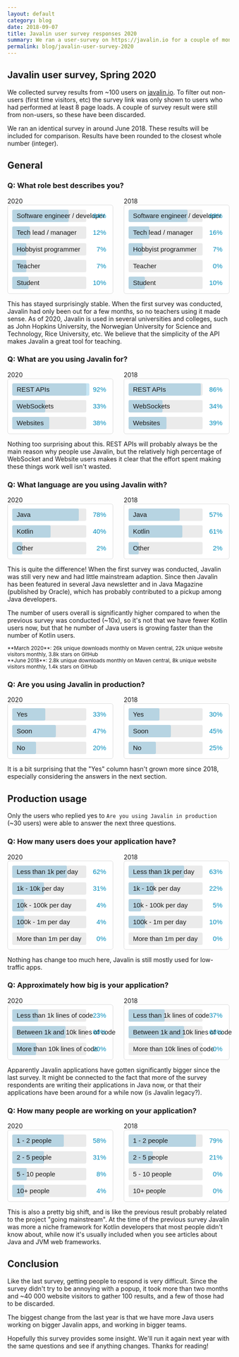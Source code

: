 ```yaml
---
layout: default
category: blog
date: 2018-09-07
title: Javalin user survey responses 2020
summary: We ran a user-survey on https://javalin.io for a couple of months
permalink: blog/javalin-user-survey-2020
---
```


## Javalin user survey, Spring 2020
We collected survey results from ~100 users on [javalin.io](/).
To filter out non-users (first time visitors, etc) the survey link was only shown
to users who had performed at least 8 page loads. A couple of survey result were still from non-users, so these have been discarded.

We ran an identical survey in around June 2018. These results will be included for comparison.
Results have been rounded to the closest whole number (integer).

## General

### Q: What role best describes you?
<div class="chart-flex">
    <div>
        2020
        <div class="bar-chart">
            <div style="width:64%" data-value="64%">Software engineer / developer</div>
            <div style="width:12%" data-value="12%">Tech lead / manager</div>
            <div style="width:7%" data-value="7%">Hobbyist programmer</div>
            <div style="width:7%" data-value="7%">Teacher</div>
            <div style="width:10%" data-value="10%">Student</div>
        </div>
    </div>
    <div>
        2018
        <div class="bar-chart">
            <div style="width:68%" data-value="68%">Software engineer / developer</div>
            <div style="width:16%" data-value="16%">Tech lead / manager</div>
            <div style="width:7%" data-value="7%">Hobbyist programmer</div>
            <div style="width:0%;background:transparent;" data-value="0%">Teacher</div>
            <div style="width:10%" data-value="10%">Student</div>
        </div>
    </div>
</div>

This has stayed surprisingly stable. When the first survey was conducted,
Javalin had only been out for a few months, so no teachers using it made sense.
As of 2020, Javalin is used in several universities and colleges,
such as John Hopkins University, the Norwegian University for Science and Technology, Rice University, etc.
We believe that the simplicity of the API makes Javalin a great tool for teaching.

### Q: What are you using Javalin for?
<div class="chart-flex">
    <div>
        2020
        <div class="bar-chart">
           <div style="width:92%" data-value="92%">REST APIs</div>
           <div style="width:33%" data-value="33%">WebSockets</div>
           <div style="width:38%" data-value="38%">Websites</div>
       </div>
    </div>
    <div>
        2018
        <div class="bar-chart">
            <div style="width:86%" data-value="86%">REST APIs</div>
            <div style="width:34%" data-value="34%">WebSockets</div>
            <div style="width:39%" data-value="39%">Websites</div>
        </div>
    </div>
</div>

Nothing too surprising about this. REST APIs will probably always be the main reason why people use Javalin, but
the relatively high percentage of WebSocket and Website users makes it clear that the effort spent making
these things work well isn't wasted.

### Q: What language are you using Javalin with?
<div class="chart-flex">
    <div>
        2020
        <div class="bar-chart">
            <div style="width:78%" data-value="78%">Java</div>
            <div style="width:40%" data-value="40%">Kotlin</div>
            <div style="width:2%" data-value="2%">Other</div>
        </div>
    </div>
    <div>
        2018
        <div class="bar-chart">
            <div style="width:57%" data-value="57%">Java</div>
            <div style="width:61%" data-value="61%">Kotlin</div>
            <div style="width:2%" data-value="2%">Other</div>
        </div>
    </div>
</div>

This is quite the difference! When the first survey was conducted, Javalin was still very new
and had little mainstream adaption. Since then Javalin has been featured in several Java newsletter
and in Java Magazine (published by Oracle), which has probably contributed to a pickup among Java developers.

The number of users overall is significantly higher compared to when the previous survey was conducted (~10x),
so it's not that we have fewer Kotlin users now, but that he number of Java users is growing faster than the number of Kotlin users.

<small markdown="1">
**March 2020**: 26k unique downloads monthly on Maven central, 22k unique website visitors monthly, 3.8k stars on GitHub<br>
**June 2018**: 2.8k unique downloads monthly on Maven central, 8k unique website visitors monthly, 1.4k stars on GitHub
</small>

### Q: Are you using Javalin in production?
<div class="chart-flex">
    <div>
        2020
        <div class="bar-chart">
            <div style="width:33%" data-value="33%">Yes</div>
            <div style="width:47%" data-value="47%">Soon</div>
            <div style="width:20%" data-value="20%">No</div>
        </div>
    </div>
    <div>
        2018
        <div class="bar-chart">
            <div style="width:30%" data-value="30%">Yes</div>
            <div style="width:45%" data-value="45%">Soon</div>
            <div style="width:25%" data-value="25%">No</div>
        </div>
    </div>
</div>

It is a bit surprising that the "Yes" column hasn't grown more since 2018, especially considering the answers in the next section.

## Production usage
Only the users who replied yes to `Are you using Javalin in production` (~30 users) were able to answer the next three questions.

### Q: How many users does your application have?
<div class="chart-flex">
    <div>
        2020
        <div class="bar-chart">
            <div style="width:62%" data-value="62%">Less than 1k per day</div>
            <div style="width:31%" data-value="31%">1k - 10k per day</div>
            <div style="width:4%" data-value="4%">10k - 100k per day</div>
            <div style="width:4%" data-value="4%">100k - 1m per day</div>
            <div style="width:0%;background:transparent;" data-value="0%">More than 1m per day</div>
        </div>
    </div>
    <div>
        2018
        <div class="bar-chart">
            <div style="width:63%" data-value="63%">Less than 1k per day</div>
            <div style="width:22%" data-value="22%">1k - 10k per day</div>
            <div style="width:5%" data-value="5%">10k - 100k per day</div>
            <div style="width:10%" data-value="10%">100k - 1m per day</div>
            <div style="width:0%;background:transparent;" data-value="0%">More than 1m per day</div>
        </div>
    </div>
</div>

Nothing has change too much here, Javalin is still mostly used for low-traffic apps.

### Q: Approximately how big is your application?
<div class="chart-flex">
    <div>
        2020
        <div class="bar-chart">
            <div style="width:23%" data-value="23%">Less than 1k lines of code</div>
            <div style="width:60%" data-value="60%">Between 1k and 10k lines of code</div>
            <div style="width:20%" data-value="20%">More than 10k lines of code</div>
        </div>
    </div>
    <div>
        2018
        <div class="bar-chart">
            <div style="width:37%" data-value="37%">Less than 1k lines of code</div>
            <div style="width:63%" data-value="63%">Between 1k and 10k lines of code</div>
            <div style="width:0%;background:transparent;" data-value="0%">More than 10k lines of code</div>
        </div>
    </div>
</div>

Apparently Javalin applications have gotten significantly bigger since the last survey. It might be connected to the fact that
more of the survey respondents are writing their applications in Java now, or that their applications have been around for a while now
(is Javalin legacy?).

### Q: How many people are working on your application?
<div class="chart-flex">
    <div>
        2020
        <div class="bar-chart">
            <div style="width:58%" data-value="58%">1 - 2 people</div>
            <div style="width:31%" data-value="31%">2 - 5 people</div>
            <div style="width:8%" data-value="8%">5 - 10 people</div>
            <div style="width:4%" data-value="4%">10+ people</div>
        </div>
    </div>
    <div>
        2018
        <div class="bar-chart">
            <div style="width:79%" data-value="79%">1 - 2 people</div>
            <div style="width:21%" data-value="21%">2 - 5 people</div>
            <div style="width:0%;background:transparent;" data-value="0%">5 - 10 people</div>
            <div style="width:0%;background:transparent;" data-value="0%">10+ people</div>
        </div>
    </div>
</div>

This is also a pretty big shift, and is like the previous result probably related to the project "going mainstream".
At the time of the previous survey Javalin was more a niche framework for Kotlin developers that most people didn't know about,
while now it's usually included when you see articles about Java and JVM web frameworks.

## Conclusion
Like the last survey, getting people to respond is very difficult.
Since the survey didn't try to be annoying with a popup, it took
more than two months and ~40 000 website visitors to gather 100 results,
and a few of those had to be discarded.

The biggest change from the last year is that we have more Java users working on bigger Javalin apps, and working in bigger teams.

Hopefully this survey provides some insight.
We'll run it again next year with the same questions and see if anything changes. Thanks for reading!

<style>
    .chart-flex {
        user-select: none;
        margin-top: 16px;
        display: flex;
        justify-content: space-between;
    }
    .chart-flex > * {
        width: calc(50% - 12px);
    }
    .bar-chart {
        border: 1px solid #ddd;
        border-radius: 5px;
        background: #fff;
        padding: 10px 60px 10px 10px;
        font-family: arial, sans-serif;
        position: relative;
    }

    .bar-chart > div {
        height: 28px;
        line-height: 28px;
        padding: 0 10px;
        background: #c7e6f5;
        font-size: 15px;
        border-radius: 3px;
        white-space: nowrap;
    }

    .bar-chart > div + div {
        margin-top: 10px;
    }

    .bar-chart > div::before {
        content: " ";
        position: absolute;
        width: calc(100% - 70px); /* padding x 60 x 10 */
        background: rgba(0, 0, 0, 0.08);
        height: 28px;
        border-radius: 3px;
        left: 10px;
    }

    .bar-chart > div::after {
        content: attr(data-value);
        position: absolute;
        right: 15px;
        color: #008cbb;
    }
</style>

